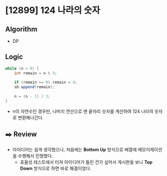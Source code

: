 # [12899] 124 나라의 숫자

## Algorithm
- DP

## Logic

```java
while (n > 0) {
    int remain = n % 3;
    
    if (remain == 0) remain = 4;
    sb.append(remain);
    
    n = (n - 1) / 3;
}
```
- n이 자연수인 경우만, 나머지 연산으로 맨 끝자리 숫자를 계산하여 124 나라의 숫자로 변환해나간다.

## :black_nib: **Review**

- 아이디어는 쉽게 생각했으나, 처음에는 **Bottom Up** 방식으로 배열에 메모이제이션을 수행해서 진행했다. 
  - 효율성 테스트에서 터져 아이디어가 틀린 건가 싶어서 게시판을 보니 **Top Down** 방식으로 하면 바로 해결이었다.